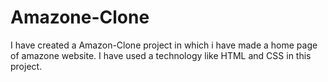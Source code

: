 # Amazone-Clone
I have created a Amazon-Clone project in which i have made a home page of amazone website. I have used a technology like HTML and CSS in this project.
